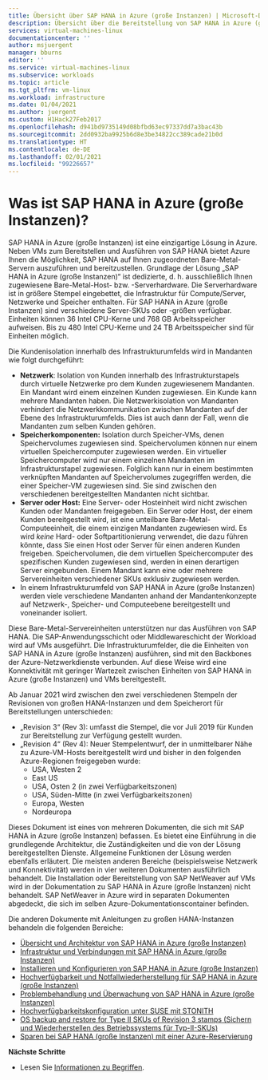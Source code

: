 ```yaml
---
title: Übersicht über SAP HANA in Azure (große Instanzen) | Microsoft-Dokumentation
description: Übersicht über die Bereitstellung von SAP HANA in Azure (große Instanzen)
services: virtual-machines-linux
documentationcenter: ''
author: msjuergent
manager: bburns
editor: ''
ms.service: virtual-machines-linux
ms.subservice: workloads
ms.topic: article
ms.tgt_pltfrm: vm-linux
ms.workload: infrastructure
ms.date: 01/04/2021
ms.author: juergent
ms.custom: H1Hack27Feb2017
ms.openlocfilehash: d941bd9735149d08bfbd63ec97337dd7a3bac43b
ms.sourcegitcommit: 2dd0932ba9925b6d8e3be34822cc389cade21b0d
ms.translationtype: HT
ms.contentlocale: de-DE
ms.lasthandoff: 02/01/2021
ms.locfileid: "99226657"
---
```

#  <a name="what-is-sap-hana-on-azure-large-instances"></a>Was ist SAP HANA in Azure (große Instanzen)?

SAP HANA in Azure (große Instanzen) ist eine einzigartige Lösung in Azure. Neben VMs zum Bereitstellen und Ausführen von SAP HANA bietet Azure Ihnen die Möglichkeit, SAP HANA auf Ihnen zugeordneten Bare-Metal-Servern auszuführen und bereitzustellen. Grundlage der Lösung „SAP HANA in Azure (große Instanzen)“ ist dedizierte, d. h. ausschließlich Ihnen zugewiesene Bare-Metal-Host- bzw. -Serverhardware. Die Serverhardware ist in größere Stempel eingebettet, die Infrastruktur für Compute/Server, Netzwerke und Speicher enthalten. Für SAP HANA in Azure (große Instanzen) sind verschiedene Server-SKUs oder -größen verfügbar. Einheiten können 36 Intel CPU-Kerne und 768 GB Arbeitsspeicher aufweisen. Bis zu 480 Intel CPU-Kerne und 24 TB Arbeitsspeicher sind für Einheiten möglich.

Die Kundenisolation innerhalb des Infrastrukturumfelds wird in Mandanten wie folgt durchgeführt:

- **Netzwerk**: Isolation von Kunden innerhalb des Infrastrukturstapels durch virtuelle Netzwerke pro dem Kunden zugewiesenem Mandanten. Ein Mandant wird einem einzelnen Kunden zugewiesen. Ein Kunde kann mehrere Mandanten haben. Die Netzwerkisolation von Mandanten verhindert die Netzwerkkommunikation zwischen Mandanten auf der Ebene des Infrastrukturumfelds. Dies ist auch dann der Fall, wenn die Mandanten zum selben Kunden gehören.
- **Speicherkomponenten:** Isolation durch Speicher-VMs, denen Speichervolumes zugewiesen sind. Speichervolumen können nur einem virtuellen Speichercomputer zugewiesen werden. Ein virtueller Speichercomputer wird nur einem einzelnen Mandanten im Infrastrukturstapel zugewiesen. Folglich kann nur in einem bestimmten verknüpften Mandanten auf Speichervolumes zugegriffen werden, die einer Speicher-VM zugewiesen sind. Sie sind zwischen den verschiedenen bereitgestellten Mandanten nicht sichtbar.
- **Server oder Host:** Eine Server- oder Hosteinheit wird nicht zwischen Kunden oder Mandanten freigegeben. Ein Server oder Host, der einem Kunden bereitgestellt wird, ist eine unteilbare Bare-Metal-Computeeinheit, die einem einzigen Mandanten zugewiesen wird. Es wird *keine* Hard- oder Softpartitionierung verwendet, die dazu führen könnte, dass Sie einen Host oder Server für einen anderen Kunden freigeben. Speichervolumen, die dem virtuellen Speichercomputer des spezifischen Kunden zugewiesen sind, werden in einen derartigen Server eingebunden. Einem Mandant kann eine oder mehrere Servereinheiten verschiedener SKUs exklusiv zugewiesen werden.
- In einem Infrastrukturumfeld von SAP HANA in Azure (große Instanzen) werden viele verschiedene Mandanten anhand der Mandantenkonzepte auf Netzwerk-, Speicher- und Computeebene bereitgestellt und voneinander isoliert. 


Diese Bare-Metal-Servereinheiten unterstützen nur das Ausführen von SAP HANA. Die SAP-Anwendungsschicht oder Middlewareschicht der Workload wird auf VMs ausgeführt. Die Infrastrukturumfelder, die die Einheiten von SAP HANA in Azure (große Instanzen) ausführen, sind mit den Backbones der Azure-Netzwerkdienste verbunden. Auf diese Weise wird eine Konnektivität mit geringer Wartezeit zwischen Einheiten von SAP HANA in Azure (große Instanzen) und VMs bereitgestellt.

Ab Januar 2021 wird zwischen den zwei verschiedenen Stempeln der Revisionen von großen HANA-Instanzen und dem Speicherort für Bereitstellungen unterschieden:

- „Revision 3“ (Rev 3): umfasst die Stempel, die vor Juli 2019 für Kunden zur Bereitstellung zur Verfügung gestellt wurden.
- „Revision 4“ (Rev 4): Neuer Stempelentwurf, der in unmittelbarer Nähe zu Azure-VM-Hosts bereitgestellt wird und bisher in den folgenden Azure-Regionen freigegeben wurde:
    -  USA, Westen 2 
    -  East US
    -  USA, Osten 2 (in zwei Verfügbarkeitszonen)
    -  USA, Süden-Mitte (in zwei Verfügbarkeitszonen)
    -  Europa, Westen
    -  Nordeuropa


Dieses Dokument ist eines von mehreren Dokumenten, die sich mit SAP HANA in Azure (große Instanzen) befassen. Es bietet eine Einführung in die grundlegende Architektur, die Zuständigkeiten und die von der Lösung bereitgestellten Dienste. Allgemeine Funktionen der Lösung werden ebenfalls erläutert. Die meisten anderen Bereiche (beispielsweise Netzwerk und Konnektivität) werden in vier weiteren Dokumenten ausführlich behandelt. Die Installation oder Bereitstellung von SAP NetWeaver auf VMs wird in der Dokumentation zu SAP HANA in Azure (große Instanzen) nicht behandelt. SAP NetWeaver in Azure wird in separaten Dokumenten abgedeckt, die sich im selben Azure-Dokumentationscontainer befinden. 


Die anderen Dokumente mit Anleitungen zu großen HANA-Instanzen behandeln die folgenden Bereiche:

- [Übersicht und Architektur von SAP HANA in Azure (große Instanzen)](hana-overview-architecture.md)
- [Infrastruktur und Verbindungen mit SAP HANA in Azure (große Instanzen)](hana-overview-infrastructure-connectivity.md)
- [Installieren und Konfigurieren von SAP HANA in Azure (große Instanzen)](hana-installation.md)
- [Hochverfügbarkeit und Notfallwiederherstellung für SAP HANA in Azure (große Instanzen)](hana-overview-high-availability-disaster-recovery.md)
- [Problembehandlung und Überwachung von SAP HANA in Azure (große Instanzen)](troubleshooting-monitoring.md)
- [Hochverfügbarkeitskonfiguration unter SUSE mit STONITH](./ha-setup-with-stonith.md)
- [OS backup and restore for Type II SKUs of Revision 3 stamps (Sichern und Wiederherstellen des Betriebssystems für Typ-II-SKUs)](./os-backup-type-ii-skus.md)
- [Sparen bei SAP HANA (große Instanzen) mit einer Azure-Reservierung](../../../cost-management-billing/reservations/prepay-hana-large-instances-reserved-capacity.md)

**Nächste Schritte**
- Lesen Sie [Informationen zu Begriffen](hana-know-terms.md).
